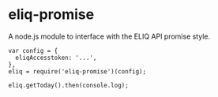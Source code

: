 # eliq-promise
A node.js module to interface with the ELIQ API promise style.

```
var config = {
  eliqAccesstoken: '...',
},
eliq = require('eliq-promise')(config);

eliq.getToday().then(console.log);
```
